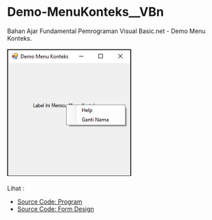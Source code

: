 # Demo-MenuKonteks__VBn
Bahan Ajar Fundamental Pemrograman Visual Basic.net - Demo Menu Konteks.<br><br>
<img src="https://github.com/RizkyKhapidsyah/Demo-MenuKonteks__VBn/blob/master/Demo%20Menu%20Konteks/result/001.png"><br><br>
Lihat : <br>
- <a href="https://github.com/RizkyKhapidsyah/Demo-MenuKonteks__VBn/blob/master/Demo%20Menu%20Konteks/Form1.vb">Source Code: Program</a><br>
- <a href="https://github.com/RizkyKhapidsyah/Demo-MenuKonteks__VBn/blob/master/Demo%20Menu%20Konteks/Form1.Designer.vb">Source Code: Form Design</a>
